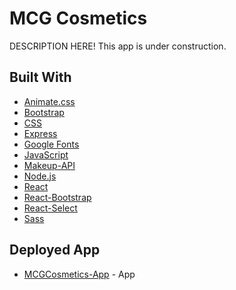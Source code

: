# MCG Cosmetics

DESCRIPTION HERE!
This app is under construction. 

## Built With
* [Animate.css](https://animate.style/)
* [Bootstrap](https://getbootstrap.com/)
* [CSS](https://www.w3schools.com/css/default.asp)
* [Express](https://expressjs.com/)
* [Google Fonts](https://fonts.google.com)
* [JavaScript](https://developer.mozilla.org/en-US/docs/Web/JavaScript)
* [Makeup-API](http://makeup-api.herokuapp.com/)
* [Node.js](https://nodejs.org/en/docs/)
* [React](https://reactjs.org/)
* [React-Bootstrap](https://react-bootstrap.github.io/)
* [React-Select](https://react-select.com/home)
* [Sass](https://sass-lang.com/documentation)

## Deployed App
* [MCGCosmetics-App](https://mcg-cosmetics.herokuapp.com) - App